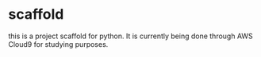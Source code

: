 # scaffold
this is a project scaffold for python. It is currently being done through AWS Cloud9 for studying purposes.

